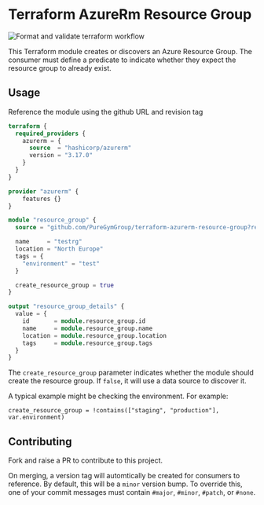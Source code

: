 # Terraform AzureRm Resource Group

![Format and validate terraform workflow](https://github.com/PureGymGroup/terraform-azurerm-resource-group/actions/workflows/validate.yml/badge.svg)

This Terraform module creates or discovers an Azure Resource Group. The consumer must define a predicate to indicate whether they expect the resource group to already exist.

## Usage

Reference the module using the github URL and revision tag

```terraform
terraform {
  required_providers {
    azurerm = {
      source  = "hashicorp/azurerm"
      version = "3.17.0"
    }
  }
}

provider "azurerm" {
    features {}
}

module "resource_group" {
  source = "github.com/PureGymGroup/terraform-azurerm-resource-group?ref=v1.0.0"

  name     = "testrg"
  location = "North Europe"
  tags = {
    "environment" = "test"
  }

  create_resource_group = true
}

output "resource_group_details" {
  value = {
    id       = module.resource_group.id
    name     = module.resource_group.name
    location = module.resource_group.location
    tags     = module.resource_group.tags
  }
}
```

The `create_resource_group` parameter indicates whether the module should create the resource group. If `false`, it will use a data source to discover it.

A typical example might be checking the environment. For example:

```
create_resource_group = !contains(["staging", "production"], var.environment)
```

## Contributing

Fork and raise a PR to contribute to this project.

On merging, a version tag will automtically be created for consumers to reference. By default, this will be a `minor` version bump. To override this, one of your commit messages must contain `#major`, `#minor`, `#patch`, or `#none`.
